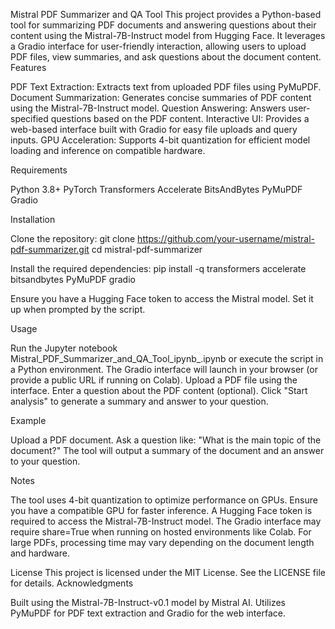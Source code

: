 Mistral PDF Summarizer and QA Tool
This project provides a Python-based tool for summarizing PDF documents and answering questions about their content using the Mistral-7B-Instruct model from Hugging Face. It leverages a Gradio interface for user-friendly interaction, allowing users to upload PDF files, view summaries, and ask questions about the document content.
Features

PDF Text Extraction: Extracts text from uploaded PDF files using PyMuPDF.
Document Summarization: Generates concise summaries of PDF content using the Mistral-7B-Instruct model.
Question Answering: Answers user-specified questions based on the PDF content.
Interactive UI: Provides a web-based interface built with Gradio for easy file uploads and query inputs.
GPU Acceleration: Supports 4-bit quantization for efficient model loading and inference on compatible hardware.

Requirements

Python 3.8+
PyTorch
Transformers
Accelerate
BitsAndBytes
PyMuPDF
Gradio

Installation

Clone the repository:
git clone https://github.com/your-username/mistral-pdf-summarizer.git
cd mistral-pdf-summarizer


Install the required dependencies:
pip install -q transformers accelerate bitsandbytes PyMuPDF gradio


Ensure you have a Hugging Face token to access the Mistral model. Set it up when prompted by the script.


Usage

Run the Jupyter notebook Mistral_PDF_Summarizer_and_QA_Tool_ipynb_.ipynb or execute the script in a Python environment.
The Gradio interface will launch in your browser (or provide a public URL if running on Colab).
Upload a PDF file using the interface.
Enter a question about the PDF content (optional).
Click "Start analysis" to generate a summary and answer to your question.

Example

Upload a PDF document.
Ask a question like: "What is the main topic of the document?"
The tool will output a summary of the document and an answer to your question.

Notes

The tool uses 4-bit quantization to optimize performance on GPUs. Ensure you have a compatible GPU for faster inference.
A Hugging Face token is required to access the Mistral-7B-Instruct model.
The Gradio interface may require share=True when running on hosted environments like Colab.
For large PDFs, processing time may vary depending on the document length and hardware.

License
This project is licensed under the MIT License. See the LICENSE file for details.
Acknowledgments

Built using the Mistral-7B-Instruct-v0.1 model by Mistral AI.
Utilizes PyMuPDF for PDF text extraction and Gradio for the web interface.
